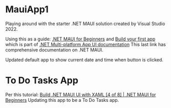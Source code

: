 # MauiApp1

Playing around with the starter .NET MAUI solution created by Visual Studio 2022.  

Using this as a guide: 
[.NET MAUI for Beginners](https://docs.microsoft.com/en-us/shows/dotnet-maui-for-beginners/)
and 
[Build your first app](https://docs.microsoft.com/en-us/dotnet/maui/get-started/first-app?pivots=devices-windows&tabs=vswin) 
which is part of
[.NET Multi-platform App UI documentation](https://docs.microsoft.com/en-us/dotnet/maui/)
This last link has comprehensive documentation on .NET MAUI.

Updated default app to show current date and time when button is clicked.  

# To Do Tasks App

Per this tutorial:
[Build .NET MAUI UI with XAML [4 of 8] | .NET MAUI for Beginners](https://docs.microsoft.com/en-us/shows/dotnet-maui-for-beginners/build-dotnet-maui-ui-with-xaml-4-of-8-dotnet-maui-for-beginners) 
Updating this app to be a To Do Tasks app. 

